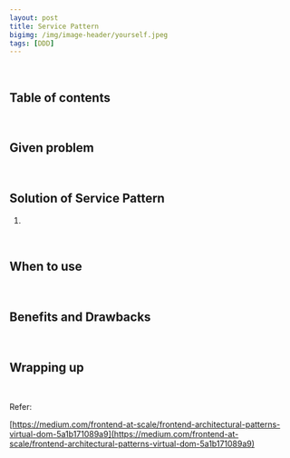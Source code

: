 ```yaml
---
layout: post
title: Service Pattern
bigimg: /img/image-header/yourself.jpeg
tags: [DDD]
---
```





<br>

## Table of contents





<br>

## Given problem






<br>

## Solution of Service Pattern


1. 



<br>

## When to use





<br>

## Benefits and Drawbacks





<br>

## Wrapping up




<br>

Refer:

[https://medium.com/frontend-at-scale/frontend-architectural-patterns-virtual-dom-5a1b171089a9](https://medium.com/frontend-at-scale/frontend-architectural-patterns-virtual-dom-5a1b171089a9)